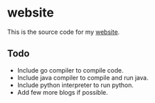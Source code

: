 # website

This is the source code for my [website](https://231tr0n.github.io).

## Todo
- Include go compiler to compile code.
- Include java compiler to compile and run java.
- Include python interpreter to run python.
- Add few more blogs if possible.
